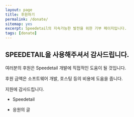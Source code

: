 ```yaml
---
layout: page
title: 후원하기
permalink: /donate/
sitemap: yes
excerpt: Speedetail의 지속가능한 발전을 위한 기부 페이지입니다.
tags: [donate]
---
```


## SPEEDETAIL을 사용해주셔서 감사드립니다.

여러분의 후원은 Speedetail 개발에 직접적인 도움이 될 것입니다.

후원 금액은 소프트웨어 개발, 호스팅 등의 비용에 도움을 줍니다.

지원에 감사드립니다.

- Speedetail


* 응원의 글
